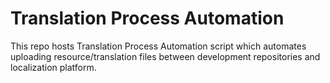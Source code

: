 # Translation Process Automation

This repo hosts Translation Process Automation script which automates uploading resource/translation files between development repositories and localization platform.
